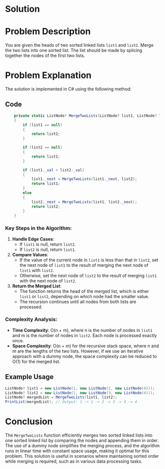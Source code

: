 # Solution

# Problem Description

You are given the heads of two sorted linked lists `list1` and `list2`. Merge the two lists into one sorted list. The list should be made by splicing together the nodes of the first two lists.

# Problem Explanation

The solution is implemented in C# using the following method:

## Code

```csharp
    private static ListNode? MergeTwoLists(ListNode? list1, ListNode? list2)
    {
        if (list1 == null)
        {
            return list2;
        }

        if (list2 == null)
        {
            return list1;
        }

        if (list1._val < list2._val)
        {
            list1._next = MergeTwoLists(list1._next, list2);
            return list1;
        }
        else
        {
            list2._next = MergeTwoLists(list1, list2._next);
            return list2;
        }
    }
```

### Key Steps in the Algorithm:

1. **Handle Edge Cases**:
   - If `list1` is null, return `list2`.
   - If `list2` is null, return `list1`.
2. **Compare Values**:
   - If the value of the current node in `list1` is less than that in `list2`, set the next node of `list1` to the result of merging the next node of `list1` with `list2`.
   - Otherwise, set the next node of `list2` to the result of merging `list1` with the next node of `list2`.
3. **Return the Merged List**:
   - The function returns the head of the merged list, which is either `list1` or `list2`, depending on which node had the smaller value.
   - The recursion continues until all nodes from both lists are processed.

### Complexity Analysis:

- **Time Complexity**: O(n + m), where n is the number of nodes in `list1` and m is the number of nodes in `list2`. Each node is processed exactly once.
- **Space Complexity**: O(n + m) for the recursive stack space, where n and m are the lengths of the two lists. However, if we use an iterative approach with a dummy node, the space complexity can be reduced to O(1) for the merged list.

## Example Usage

```csharp
ListNode? list1 = new ListNode(1, new ListNode(2, new ListNode(4)));
ListNode? list2 = new ListNode(1, new ListNode(3, new ListNode(4)));
ListNode? mergedList = MergeTwoLists(list1, list2);
PrintList(mergedList); // Output: 1 -> 1 -> 2 -> 3 -> 4 -> 4
```

# Conclusion

The `MergeTwoLists` function efficiently merges two sorted linked lists into one sorted linked list by comparing the nodes and appending them in order. The use of a dummy node simplifies the merging process, and the algorithm runs in linear time with constant space usage, making it optimal for this problem. This solution is useful in scenarios where maintaining sorted order while merging is required, such as in various data processing tasks.
